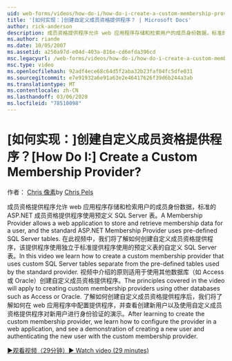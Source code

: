 ```yaml
---
uid: web-forms/videos/how-do-i/how-do-i-create-a-custom-membership-provider
title: '[如何实现：]创建自定义成员资格提供程序？ | Microsoft Docs'
author: rick-anderson
description: 成员资格提供程序允许 web 应用程序存储和检索用户的成员身份数据，标准的 ASP.NET 成员资格提供程序使用预定义 。
ms.author: riande
ms.date: 10/05/2007
ms.assetid: a250a97d-e04d-403a-816e-cd6efda396cd
msc.legacyurl: /web-forms/videos/how-do-i/how-do-i-create-a-custom-membership-provider
msc.type: video
ms.openlocfilehash: 92adf4ece68c64d5f2aba32b23faf04fc5dfe031
ms.sourcegitcommit: e7e91932a6e91a63e2e46417626f39d6b244a3ab
ms.translationtype: MT
ms.contentlocale: zh-CN
ms.lasthandoff: 03/06/2020
ms.locfileid: "78510098"
---
```

# <a name="how-do-i-create-a-custom-membership-provider"></a><span data-ttu-id="753e9-104">[如何实现：]创建自定义成员资格提供程序？</span><span class="sxs-lookup"><span data-stu-id="753e9-104">[How Do I:] Create a Custom Membership Provider?</span></span>

<span data-ttu-id="753e9-105">作者： [Chris 像素](https://twitter.com/chrispels)</span><span class="sxs-lookup"><span data-stu-id="753e9-105">by [Chris Pels](https://twitter.com/chrispels)</span></span>

<span data-ttu-id="753e9-106">成员资格提供程序允许 web 应用程序存储和检索用户的成员身份数据，标准的 ASP.NET 成员资格提供程序使用预定义 SQL Server 表。</span><span class="sxs-lookup"><span data-stu-id="753e9-106">A Membership Provider allows a web application to store and retrieve membership data for a user, and the standard ASP.NET Membership Provider uses pre-defined SQL Server tables.</span></span> <span data-ttu-id="753e9-107">在此视频中，我们将了解如何创建自定义成员资格提供程序，该提供程序使用独立于标准提供程序使用的预定义表的自定义 SQL Server 表。</span><span class="sxs-lookup"><span data-stu-id="753e9-107">In this video we learn how to create a custom membership provider that uses custom SQL Server tables separate from the pre-defined tables used by the standard provider.</span></span> <span data-ttu-id="753e9-108">视频中介绍的原则适用于使用其他数据库（如 Access 或 Oracle）创建自定义成员资格提供程序。</span><span class="sxs-lookup"><span data-stu-id="753e9-108">The principles covered in the video will apply to creating custom membership providers using other databases such as Access or Oracle.</span></span> <span data-ttu-id="753e9-109">了解如何创建自定义成员资格提供程序后，我们将了解如何在 web 应用程序中配置提供程序，并查看创建新用户以及使用自定义成员资格提供程序对新用户进行身份验证的演示。</span><span class="sxs-lookup"><span data-stu-id="753e9-109">After learning to create the custom membership provider, we learn how to configure the provider in a web application, and see a demonstration of creating a new user and authenticating the new user with the custom membership provider.</span></span>

[<span data-ttu-id="753e9-110">&#9654;观看视频（29分钟）</span><span class="sxs-lookup"><span data-stu-id="753e9-110">&#9654; Watch video (29 minutes)</span></span>](https://channel9.msdn.com/Blogs/ASP-NET-Site-Videos/how-do-i-create-a-custom-membership-provider)
